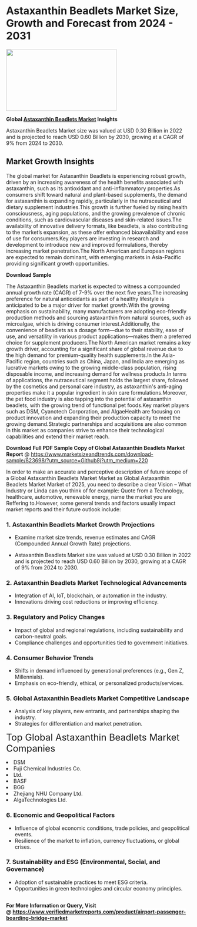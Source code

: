 <H1>Astaxanthin Beadlets Market Size, Growth and Forecast from 2024 - 2031</H1><img class="aligncenter size-medium wp-image-584254" src="https://thirdeyenews.in/wp-content/uploads/2024/09/Global-Market-Research-300x168.jpeg" alt="" width="300" height="168" /><p><strong>Global&nbsp;<a href="https://www.marketsizeandtrends.com/download-sample/823698/?utm_source=Github8j?utm_medium=220">Astaxanthin Beadlets Market</a> Insights</strong></p><p>Astaxanthin Beadlets Market size was valued at USD 0.30 Billion in 2022 and is projected to reach USD 0.60 Billion by 2030, growing at a CAGR of 9% from 2024 to 2030.</p><p><h2>Market Growth Insights</h2> <p>The global market for Astaxanthin Beadlets is experiencing robust growth, driven by an increasing awareness of the health benefits associated with astaxanthin, such as its antioxidant and anti-inflammatory properties.As consumers shift toward natural and plant-based supplements, the demand for astaxanthin is expanding rapidly, particularly in the nutraceutical and dietary supplement industries.This growth is further fueled by rising health consciousness, aging populations, and the growing prevalence of chronic conditions, such as cardiovascular diseases and skin-related issues.The availability of innovative delivery formats, like beadlets, is also contributing to the market’s expansion, as these offer enhanced bioavailability and ease of use for consumers.Key players are investing in research and development to introduce new and improved formulations, thereby increasing market penetration.The North American and European regions are expected to remain dominant, with emerging markets in Asia-Pacific providing significant growth opportunities.</p> <p><strong>Download Sample</strong></p> <p>The Astaxanthin Beadlets market is expected to witness a compounded annual growth rate (CAGR) of 7-9% over the next five years.The increasing preference for natural antioxidants as part of a healthy lifestyle is anticipated to be a major driver for market growth.With the growing emphasis on sustainability, many manufacturers are adopting eco-friendly production methods and sourcing astaxanthin from natural sources, such as microalgae, which is driving consumer interest.Additionally, the convenience of beadlets as a dosage form—due to their stability, ease of use, and versatility in various product applications—makes them a preferred choice for supplement producers.The North American market remains a key growth driver, accounting for a significant share of global revenue due to the high demand for premium-quality health supplements.In the Asia-Pacific region, countries such as China, Japan, and India are emerging as lucrative markets owing to the growing middle-class population, rising disposable income, and increasing demand for wellness products.In terms of applications, the nutraceutical segment holds the largest share, followed by the cosmetics and personal care industry, as astaxanthin's anti-aging properties make it a popular ingredient in skin care formulations.Moreover, the pet food industry is also tapping into the potential of astaxanthin beadlets, with the growing trend of functional pet foods.Key market players such as DSM, Cyanotech Corporation, and AlgaeHealth are focusing on product innovation and expanding their production capacity to meet the growing demand.Strategic partnerships and acquisitions are also common in this market as companies strive to enhance their technological capabilities and extend their market reach.<p><span class=""><strong>Download Full PDF Sample Copy of Global Astaxanthin Beadlets Market Report</strong> @ <a href="https://www.marketsizeandtrends.com/download-sample/823698/?utm_source=Github8j?utm_medium=220" target="_blank">https://www.marketsizeandtrends.com/download-sample/823698/?utm_source=Github8j?utm_medium=220</a></span></p><p>In order to make an accurate and perceptive description of future scope of a Global&nbsp;Astaxanthin Beadlets Market Market as Global&nbsp;Astaxanthin Beadlets Market Market of 2025, you need to describe a clear Vision &ndash; What Industry or Linda can you think of for example: Quote from a Technology, healthcare, automotive, renewable energy, name the market you are Reffering to.However, some general trends and factors usually impact market reports and their future outlook include:</p><h3>1.&nbsp;<strong>Astaxanthin Beadlets Market Growth Projections</strong></h3><ul><li>Examine market size trends, revenue estimates and CAGR (Compounded Annual Growth Rate) projections.</li><li><p>Astaxanthin Beadlets Market size was valued at USD 0.30 Billion in 2022 and is projected to reach USD 0.60 Billion by 2030, growing at a CAGR of 9% from 2024 to 2030.</p></li></ul><h3>2.&nbsp;<strong>Astaxanthin Beadlets Market Technological Advancements</strong></h3><ul><li>Integration of AI, IoT, blockchain, or automation in the industry.</li><li>Innovations driving cost reductions or improving efficiency.</li></ul><h3>3.&nbsp;<strong>Regulatory and Policy Changes</strong></h3><ul><li>Impact of global and regional regulations, including sustainability and carbon-neutral goals.</li><li>Compliance challenges and opportunities tied to government initiatives.</li></ul><h3>4.&nbsp;<strong>Consumer Behavior Trends</strong></h3><ul><li>Shifts in demand influenced by generational preferences (e.g., Gen Z, Millennials).</li><li>Emphasis on eco-friendly, ethical, or personalized products/services.</li></ul><h3>5.&nbsp;<strong>Global Astaxanthin Beadlets Market Competitive Landscape</strong></h3><ul><li>Analysis of key players, new entrants, and partnerships shaping the industry.</li><li>Strategies for differentiation and market penetration.</li></ul><p data-pm-slice="1 1 []"><span style="color: inherit; font-family: inherit; font-size: 25px;">Top Global Astaxanthin Beadlets Market Companies</span></p><div class="" data-test-id=""><p><li>DSM</li><li> Fuji Chemical Industries Co.</li><li> Ltd.</li><li> BASF</li><li> BGG</li><li> Zhejiang NHU Company Ltd.</li><li> AlgaTechnologies Ltd.</li></p></div><h3>6.&nbsp;<strong>Economic and Geopolitical Factors</strong></h3><ul><li>Influence of global economic conditions, trade policies, and geopolitical events.</li><li>Resilience of the market to inflation, currency fluctuations, or global crises.</li></ul><h3>7.&nbsp;<strong>Sustainability and ESG (Environmental, Social, and Governance)</strong></h3><ul><li>Adoption of sustainable practices to meet ESG criteria.</li><li>Opportunities in green technologies and circular economy principles.</li></ul><h2><strong style="font-size: 14px;">For More Information or Query, Visit @&nbsp;</strong><a style="background-color: #ffffff; font-size: 14px;" href="https://www.marketsizeandtrends.com/report/astaxanthin-beadlets-market/" target="_blank">https://www.verifiedmarketreports.com/product/airport-passenger-boarding-bridge-market</a></h2>